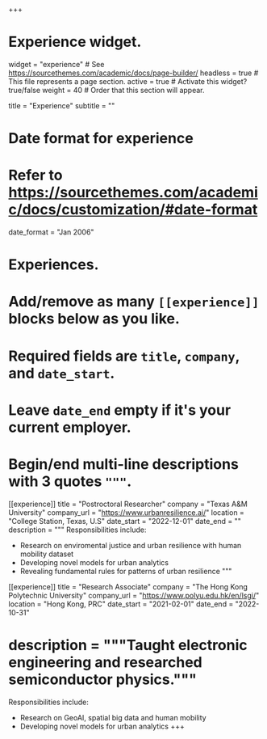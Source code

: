 +++
# Experience widget.
widget = "experience"  # See https://sourcethemes.com/academic/docs/page-builder/
headless = true  # This file represents a page section.
active = true  # Activate this widget? true/false
weight = 40  # Order that this section will appear.

title = "Experience"
subtitle = ""

# Date format for experience
#   Refer to https://sourcethemes.com/academic/docs/customization/#date-format
date_format = "Jan 2006"

# Experiences.
#   Add/remove as many `[[experience]]` blocks below as you like.
#   Required fields are `title`, `company`, and `date_start`.
#   Leave `date_end` empty if it's your current employer.
#   Begin/end multi-line descriptions with 3 quotes `"""`.
[[experience]]
  title = "Postroctoral Researcher"
  company = "Texas A&M University"
  company_url = "https://www.urbanresilience.ai/"
  location = "College Station, Texas, U.S"
  date_start = "2022-12-01"
  date_end = ""
  description = """
  Responsibilities include:
  
  * Research on enviromental justice and urban resilience with human mobility dataset
  * Developing novel models for urban analytics
  * Revealing fundamental rules for patterns of urban resilience
  """

[[experience]]
  title = "Research Associate"
  company = "The Hong Kong Polytechnic University"
  company_url = "https://www.polyu.edu.hk/en/lsgi/"
  location = "Hong Kong, PRC"
  date_start = "2021-02-01"
  date_end = "2022-10-31"
  # description = """Taught electronic engineering and researched semiconductor physics."""
  Responsibilities include:
  
  * Research on GeoAI, spatial big data and human mobility
  * Developing novel models for urban analytics
+++
